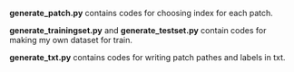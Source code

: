 __generate_patch.py__ contains codes for choosing index for each patch.

__generate_trainingset.py__ and __generate_testset.py__ contain codes for making my own dataset for train.

__generate_txt.py__ contains codes for writing patch pathes and labels in txt.
